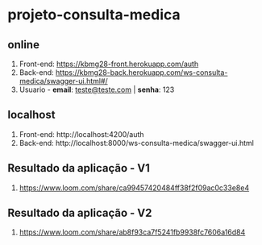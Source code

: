 # projeto-consulta-medica

## online

1. Front-end: https://kbmg28-front.herokuapp.com/auth
2. Back-end: https://kbmg28-back.herokuapp.com/ws-consulta-medica/swagger-ui.html#/
3. Usuario - __email__: teste@teste.com | __senha__: 123


## localhost

1. Front-end: http://localhost:4200/auth
2. Back-end: http://localhost:8000/ws-consulta-medica/swagger-ui.html

## Resultado da aplicação - V1
1. https://www.loom.com/share/ca99457420484ff38f2f09ac0c33e8e4

## Resultado da aplicação - V2
1. https://www.loom.com/share/ab8f93ca7f5241fb9938fc7606a16d84
